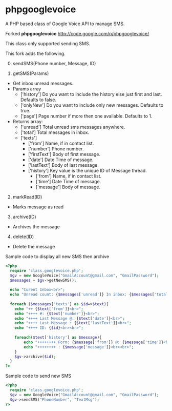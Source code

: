 phpgooglevoice
==============

A PHP based class of Google Voice API to manage SMS.

Forked __phpgooglevoice__ http://code.google.com/p/phpgooglevoice/

This class only supported sending SMS.

This fork adds the following.


0. sendSMS(Phone number, Message, ID)


1. getSMS(Params)
  * Get inbox unread messages.
  * Params array
    * ['history']		Do you want to include the history else just first and last. Defaults to false.
    * ['onlyNew']		Do you want to include only new messages. Defaults to true.
    * ['page']		Page number if more then one available. Defaults to 1.
  * Returns array:
    * ['unread']		Total unread sms messages anywhere.
    * ['total']		Total messages in inbox.
    * ['texts']
      * ['from']	Name, if in contact list.
      * ['number']	Phone number.
      * ['firstText']	Body of first message.
      * ['date']	Date Time of message.
      * ['lastText']	Body of last message.
      * ['history']	Key value is the unique ID of Message thread.
        * ['from']	Name, if in contact list.
        * ['time']	Date Time of message.
        * ['message']	Body of message.

2.  markRead(ID)
  * Marks message as read 
  

3.  archive(ID)                     
  * Archives the message

4.  delete(ID)
  * Delete the message
  

Sample code to display all new SMS then archive
```php
<?php
  require 'class.googlevoice.php';
  $gv = new GoogleVoice("GmailAccount@gmail.com", "GmailPassword");  
  $messages = $gv->getNewSMS();
  
  echo "Curent Inbox<br>";
  echo "Unread count: {$messages['unread']} In inbox: {$messages['total']}<br><br>";
  
  foreach ($messages['texts'] as $id=>$text){
  	echo "++ {$text['from']}<br>";
	echo "++++ #: {$text['number']}<br>";
	echo "++++ Last Message @: {$text['date']}<br>";
	echo "++++ Last Message : {$text['lastText']}<br>";
	echo "++++ ID: {$id}<br><br>";
		
	foreach($text['history'] as $message){
		echo "++++++++ Form: {$message['from']} @: {$message['time']}<br>"; 
		echo "++++++++ : {$message['message']}<br><br>"; 
	}	 
   	$gv->archive($id);
  }
?>
```

Sample code to send new SMS
```php
<?php
  require 'class.googlevoice.php';
  $gv = new GoogleVoice("GmailAccount@gmail.com", "GmailPassword");
  $gv->sendSMS("PhoneNumber", "TextMsg");
?>  
```



